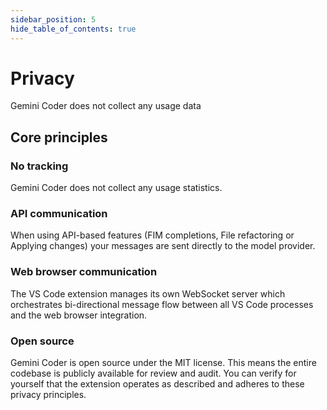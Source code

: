 ```yaml
---
sidebar_position: 5
hide_table_of_contents: true
---
```


# Privacy

Gemini Coder does not collect any usage data

## Core principles

### No tracking

Gemini Coder does not collect any usage statistics.

### API communication

When using API-based features (FIM completions, File refactoring or Applying changes) your messages are sent directly to the model provider.

### Web browser communication

The VS Code extension manages its own WebSocket server which orchestrates bi-directional message flow between all VS Code processes and the web browser integration.

### Open source

Gemini Coder is open source under the MIT license. This means the entire codebase is publicly available for review and audit. You can verify for yourself that the extension operates as described and adheres to these privacy principles.
